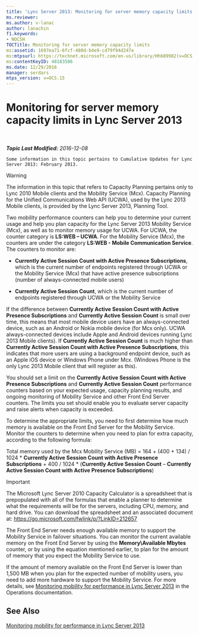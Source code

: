 ```yaml
---
title: 'Lync Server 2013: Monitoring for server memory capacity limits'
ms.reviewer: 
ms.author: v-lanac
author: lanachin
f1.keywords:
- NOCSH
TOCTitle: Monitoring for server memory capacity limits
ms:assetid: 1697ea71-6fcf-480d-b4e9-cd79f94d247e
ms:mtpsurl: https://technet.microsoft.com/en-us/library/Hh689982(v=OCS.15)
ms:contentKeyID: 48183506
ms.date: 12/29/2016
manager: serdars
mtps_version: v=OCS.15
---
```


<div data-xmlns="http://www.w3.org/1999/xhtml">

<div class="topic" data-xmlns="http://www.w3.org/1999/xhtml" data-msxsl="urn:schemas-microsoft-com:xslt" data-cs="http://msdn.microsoft.com/en-us/">

<div data-asp="http://msdn2.microsoft.com/asp">

# Monitoring for server memory capacity limits in Lync Server 2013

</div>

<div id="mainSection">

<div id="mainBody">

<span> </span>

_**Topic Last Modified:** 2016-12-08_

    Some information in this topic pertains to Cumulative Updates for Lync Server 2013: February 2013.

<div>


> [!WARNING]  
> The information in this topic that refers to Capacity Planning pertains only to Lync 2010 Mobile clients and the Mobility Service (Mcx). Capacity Planning for the Unified Communications Web API (UCWA), used by the Lync 2013 Mobile clients, is provided by the Lync Server 2013, Planning Tool.



</div>

Two mobility performance counters can help you to determine your current usage and help you plan capacity for the Lync Server 2013 Mobility Service (Mcx), as well as to monitor memory usage for UCWA. For UCWA, the counter category is **LS:WEB – UCWA**. For the Mobility Service (Mcx), the counters are under the category **LS:WEB - Mobile Communication Service**. The counters to monitor are:

  - **Currently Active Session Count with Active Presence Subscriptions**, which is the current number of endpoints registered through UCWA or the Mobility Service (Mcx) that have active presence subscriptions (number of always-connected mobile users)

  - **Currently Active Session Count**, which is the current number of endpoints registered through UCWA or the Mobility Service

If the difference between **Currently Active Session Count with Active Presence Subscriptions** and **Currently Active Session Count** is small over time, this means that most mobile device users have an always-connected device, such as an Android or Nokia mobile device (for Mcx only). UCWA always-connected devices include Apple and Android devices running Lync 2013 Mobile clients). If **Currently Active Session Count** is much higher than **Currently Active Session Count with Active Presence Subscriptions**, this indicates that more users are using a background endpoint device, such as an Apple iOS device or Windows Phone under Mcx. (Windows Phone is the only Lync 2013 Mobile client that will register as this).

You should set a limit on the **Currently Active Session Count with Active Presence Subscriptions** and **Currently Active Session Count** performance counters based on your expected usage, capacity planning results, and ongoing monitoring of Mobility Service and other Front End Server counters. The limits you set should enable you to evaluate server capacity and raise alerts when capacity is exceeded.

To determine the appropriate limits, you need to first determine how much memory is available on the Front End Server for the Mobility Service. Monitor the counters to determine when you need to plan for extra capacity, according to the following formula:

Total memory used by the Mcx Mobility Service (MB) = 164 + (400 + 134) / 1024 \* **Currently Active Session Count with Active Presence Subscriptions** + 400 / 1024 \* (**Currently Active Session Count** – **Currently Active Session Count with Active Presence Subscriptions**)

<div>


> [!IMPORTANT]  
> The Microsoft Lync Server 2010 Capacity Calculator is a spreadsheet that is prepopulated with all of the formulas that enable a planner to determine what the requirements will be for the servers, including CPU, memory, and hard drive. You can download the spreadsheet and an associated document at: <A href="https://go.microsoft.com/fwlink/p/?linkid=212657">https://go.microsoft.com/fwlink/p/?LinkID=212657</A>



</div>

The Front End Server needs enough available memory to support the Mobility Service in failover situations. You can monitor the current available memory on the Front End Server by using the **Memory\\Available Mbytes** counter, or by using the equation mentioned earlier, to plan for the amount of memory that you expect the Mobility Service to use.

If the amount of memory available on the Front End Server is lower than 1,500 MB when you plan for the expected number of mobility users, you need to add more hardware to support the Mobility Service. For more details, see [Monitoring mobility for performance in Lync Server 2013](lync-server-2013-monitoring-mobility-for-performance.md) in the Operations documentation.

<div>

## See Also


[Monitoring mobility for performance in Lync Server 2013](lync-server-2013-monitoring-mobility-for-performance.md)  
  

</div>

</div>

<span> </span>

</div>

</div>

</div>

